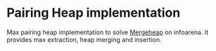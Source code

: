 # Pairing Heap implementation

Max pairing heap implementation to solve [Mergeheap](https://infoarena.ro/problema/mergeheap) on infoarena.
It provides max extraction, heap merging and insertion.